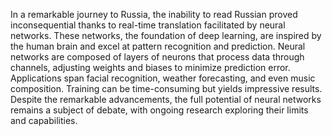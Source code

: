In a remarkable journey to Russia, the inability to read Russian proved inconsequential thanks to real-time translation facilitated by neural networks. These networks, the foundation of deep learning, are inspired by the human brain and excel at pattern recognition and prediction. Neural networks are composed of layers of neurons that process data through channels, adjusting weights and biases to minimize prediction error. Applications span facial recognition, weather forecasting, and even music composition. Training can be time-consuming but yields impressive results. Despite the remarkable advancements, the full potential of neural networks remains a subject of debate, with ongoing research exploring their limits and capabilities.